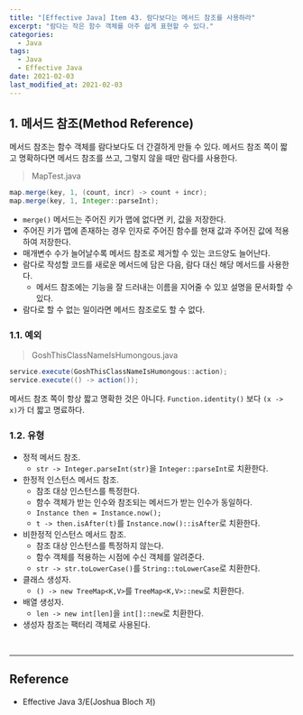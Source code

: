 ```yaml
---
title: "[Effective Java] Item 43. 람다보다는 메서드 참조를 사용하라"
excerpt: "람다는 작은 함수 객체를 아주 쉽게 표현할 수 있다."
categories:
  - Java
tags:
  - Java
  - Effective Java
date: 2021-02-03
last_modified_at: 2021-02-03
---
```


## 1. 메서드 참조(Method Reference)

메서드 참조는 함수 객체를 람다보다도 더 간결하게 만들 수 있다. 메서드 참조 쪽이 짧고 명확하다면 메서드 참조를 쓰고, 그렇지 않을 때만 람다를 사용한다.

> MapTest.java

```java
map.merge(key, 1, (count, incr) -> count + incr);
map.merge(key, 1, Integer::parseInt);
```

* ``merge()`` 메서드는 주어진 키가 맵에 없다면 키, 값을 저장한다.
* 주어진 키가 맵에 존재하는 경우 인자로 주어진 함수를 현재 값과 주어진 값에 적용하여 저장한다.
* 매개변수 수가 늘어날수록 메서드 참조로 제거할 수 있는 코드양도 늘어난다.
* 람다로 작성할 코드를 새로운 메서드에 담은 다음, 람다 대신 해당 메서드를 사용한다.
  * 메서드 참조에는 기능을 잘 드러내는 이름을 지어줄 수 있꼬 설명을 문서화할 수 있다.
* 람다로 할 수 없는 일이라면 메서드 참조로도 할 수 없다.

### 1.1. 예외

> GoshThisClassNameIsHumongous.java

```java
service.execute(GoshThisClassNameIsHumongous::action);
service.execute(() -> action());
```

메서드 참조 쪽이 항상 짧고 명확한 것은 아니다. ``Function.identity()`` 보다 ``(x -> x)``가 더 짧고 명료하다.

### 1.2. 유형

* 정적 메서드 참조.
  * ``str -> Integer.parseInt(str)``을 ``Integer::parseInt``로 치환한다.
* 한정적 인스턴스 메서드 참조.
  * 참조 대상 인스턴스를 특정한다.
  * 함수 객체가 받는 인수와 참조되는 메서드가 받는 인수가 동일하다.
  * ``Instance then = Instance.now();``
  * ``t -> then.isAfter(t)``를 ``Instance.now()::isAfter``로 치환한다.
* 비한정적 인스턴스 메서드 참조.
  * 참조 대상 인스턴스를 특정하지 않는다.
  * 함수 객체를 적용하는 시점에 수신 객체를 알려준다.
  * ``str -> str.toLowerCase()``를 ``String::toLowerCase``로 치환한다.
* 클래스 생성자.
  * ``() -> new TreeMap<K,V>``를 ``TreeMap<K,V>::new``로 치환한다.
* 배열 생성자.
  * ``len -> new int[len]``을 ``int[]::new``로 치환한다.
* 생성자 참조는 팩터리 객체로 사용된다.

<br>

---

## Reference

* Effective Java 3/E(Joshua Bloch 저)

